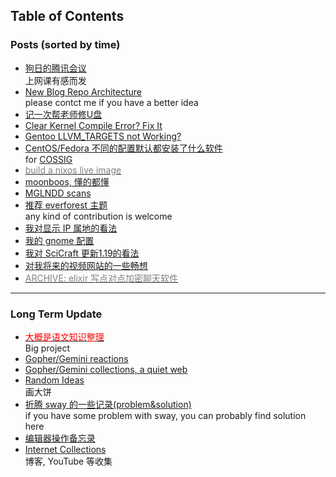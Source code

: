 ## Table of Contents
### Posts (sorted by time)
- [狗日的腾讯会议](damn_tencent_meeting)<br>
上网课有感而发
- [New Blog Repo Architecture](new_blog_arch)<br>
please contct me if you have a better idea
- [记一次帮老师修U盘](recover_udisk)<br>
- [Clear Kernel Compile Error? Fix It](clear_kernel_compile_fix)<br>
- [Gentoo LLVM\_TARGETS not Working?](gentoo_llvm_targets)<br>
- [CentOS/Fedora 不同的配置默认都安装了什么软件](anaconda_kickstarts)<br>
for [COSSIG](https://www.cossig.org)
- [<font color=grey>build a nixos live image</font>](nixos)<br>
- [moonboos, 懂的都懂](moonboos)<br>
- [MGLNDD scans](weird_mglndd)<br>
- [推荐 everforest 主题](recommend_everforest_theme)<br>
any kind of contribution is welcome
- [我对显示 IP 属地的看法](about_showing_ip)<br>
- [我的 gnome 配置](my_gnome_config)<br>
- [我对 SciCraft 更新1.19的看法](scicraft_update)<br>
- [对我将来的视频网站的一些畅想](plan_for_my_video_site)<br>
- [<font color=grey>ARCHIVE: elixir 写点对点加密聊天软件</font>](p2p_chat)<br>

---

### Long Term Update
- [<font color=red>大概是语文知识整理</font>](digua-YW)<br>
Big project
- [Gopher/Gemini reactions](re.gmi.txt)<br>
- [Gopher/Gemini collections, a quiet web](gopher_collections.gmi.txt)<br>
- [Random Ideas](ideas)<br>
画大饼
- [折腾 sway 的一些记录(problem&solution)](wayland)<br>
if you have some problem with sway, you can probably find solution here
- [编辑器操作备忘录](cheatsheet)<br>
- [Internet Collections](internet_collections)<br>
博客, YouTube 等收集
